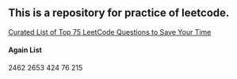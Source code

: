 ## This is a repository for practice of leetcode.

[Curated List of Top 75 LeetCode Questions to Save Your Time](https://www.teamblind.com/post/new-year-gift---curated-list-of-top-75-leetcode-questions-to-save-your-time-OaM1orEU)

#### Again List

2462
2653
424
76
215